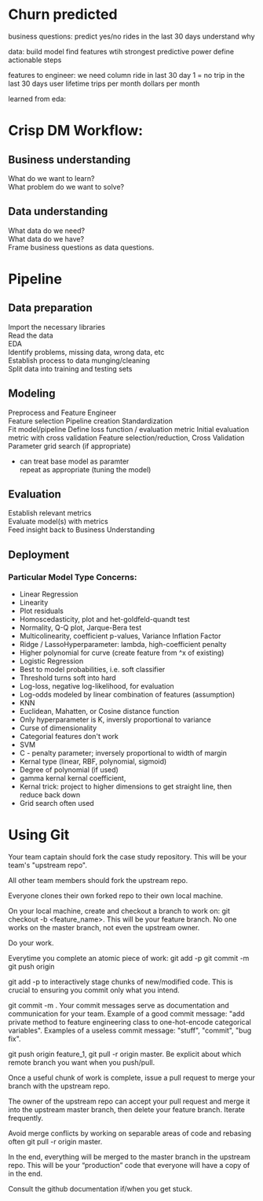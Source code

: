 # Churn predicted
business questions:
predict yes/no rides in the last 30 days
understand why

data:
build model
find features wtih strongest predictive power
define actionable steps

features to engineer:
we need column ride in last 30 day
1 = no trip in the last 30 days
user lifetime
trips per month
dollars per month

learned from eda:



# Crisp DM Workflow:

## Business understanding  
What do we want to learn?  
What problem do we want to solve?  

## Data understanding  
What data do we need?  
What data do we have?  
Frame business questions as data questions.  

# Pipeline  

## Data preparation  
Import the necessary libraries  
Read the data  
EDA  
Identify problems, missing data, wrong data, etc  
Establish process to data munging/cleaning  
Split data into training and testing sets  

## Modeling  
Preprocess and Feature Engineer  
Feature selection
Pipeline creation
Standardization  
Fit model/pipeline
Define loss function / evaluation metric
Initial evaluation metric with cross validation
Feature selection/reduction, Cross Validation
Parameter grid search (if appropriate)
 * can treat base model as paramter  
repeat as appropriate (tuning the model)  

## Evaluation
Establish relevant metrics  
Evaluate model(s) with metrics  
Feed insight back to Business Understanding  

## Deployment

### Particular Model Type Concerns:
* Linear Regression
 * Linearity
 * Plot residuals
 * Homoscedasticity, plot and het-goldfeld-quandt test
 * Normality, Q-Q plot, Jarque-Bera test
 * Multicolinearity, coefficient p-values, Variance Inflation Factor
 * Ridge / LassoHyperparameter: lambda, high-coefficient penalty
 * Higher polynomial for curve (create feature from ^x of existing)
* Logistic Regression
 * Best to model probabilities, i.e. soft classifier
 * Threshold turns soft into hard
 * Log-loss, negative log-likelihood, for evaluation
 * Log-odds modeled by linear combination of features (assumption)
* KNN
 * Euclidean, Mahatten, or Cosine distance function
 * Only hyperparameter is K, inversly proportional to variance
 * Curse of dimensionality
 * Categorial features don't work
* SVM
 * C - penalty parameter; inversely proportional to width of margin
 * Kernal type (linear, RBF, polynomial, sigmoid)
 * Degree of polynomial (if used)
 * gamma kernal kernal coefficient, 
 * Kernal trick: project to higher dimensions to get straight line, then reduce back down
 * Grid search often used


# Using Git 

Your team captain should fork the case study repository. This will be your team's "upstream repo".  

All other team members should fork the upstream repo.  

Everyone clones their own forked repo to their own local machine.  

On your local machine, create and checkout a branch to work on: git checkout -b <feature_name>. This will be your feature branch. No one works on the master branch, not even the upstream owner.  

Do your work.  

Everytime you complete an atomic piece of work: git add -p git commit -m git push origin <your feature branch>  

git add -p to interactively stage chunks of new/modified code. This is crucial to ensuring you commit only what you intend.  

git commit -m <something useful>. Your commit messages serve as documentation and communication for your team. Example of a good commit message: "add private method to feature engineering class to one-hot-encode categorical variables". Examples of a useless commit message: "stuff", "commit", "bug fix".  

git push origin feature_1, git pull -r origin master. Be explicit about which remote branch you want when you push/pull.  

Once a useful chunk of work is complete, issue a pull request to merge your branch with the upstream repo.  

The owner of the upstream repo can accept your pull request and merge it into the upstream master branch, then delete your feature branch.
Iterate frequently.  

Avoid merge conflicts by working on separable areas of code and rebasing often git pull -r origin master.  

In the end, everything will be merged to the master branch in the upstream repo. This will be your “production” code that everyone will have a copy of in the end.  

Consult the github documentation if/when you get stuck.  